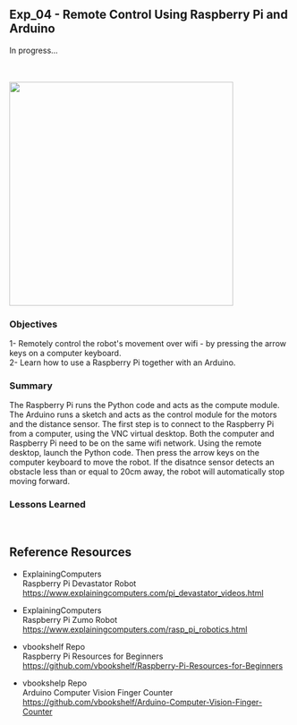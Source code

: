 ## Exp_04 - Remote Control Using Raspberry Pi and Arduino

In progress...

<br>

<br>
<img src="https://github.com/vbookshelf/Serenity-Robotics-Experiments/blob/main/images/remote-control.jpg" width="400"></img>
<br>

### Objectives

1- Remotely control the robot's movement over wifi - by pressing the arrow keys on a computer keyboard.<br>
2- Learn how to use a Raspberry Pi together with an Arduino.


### Summary
The Raspberry Pi runs the Python code and acts as the compute module. The Arduino runs a sketch and acts as the control module for the motors and the distance sensor. The first step is to connect to the Raspberry Pi from a computer, using the VNC virtual desktop. Both the computer and Raspberry Pi need to be on the same wifi network. Using the remote desktop, launch the Python code. Then press the arrow keys on the computer keyboard to move the robot. If the disatnce sensor detects an obstacle less than or equal to 20cm away, the robot will automatically stop moving forward.


### Lessons Learned



<br>

## Reference Resources

- ExplainingComputers<br>
Raspberry Pi Devastator Robot<br>
https://www.explainingcomputers.com/pi_devastator_videos.html

- ExplainingComputers<br>
Raspberry Pi Zumo Robot<br>
https://www.explainingcomputers.com/rasp_pi_robotics.html

- vbookshelf Repo<br>
Raspberry Pi Resources for Beginners<br>
https://github.com/vbookshelf/Raspberry-Pi-Resources-for-Beginners

- vbookshelp Repo<br>
Arduino Computer Vision Finger Counter<br>
https://github.com/vbookshelf/Arduino-Computer-Vision-Finger-Counter


<br>
